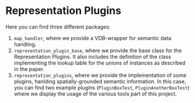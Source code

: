 Representation Plugins
======================

Here you can find three different packages:

1. `map_handler`, where we provide a VDB-wrapper for semantic data handling.
2. `representation_plugin_base`, where we provide the base class for the Representation Plugins. It also includes the definition of the class implementing the lookup table for the unions of instances as described in the paper.
3. `representation_plugins`, where we provide the implementation of some plugins, hanlding spatially-grounded semantic information. In this case, you can find two example plugins (`PluginBoxTest`, `PluginAnotherBoxTest`) where we display the usage of the various tools part of this project.